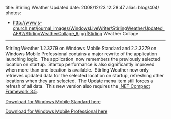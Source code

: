 title: Stirling Weather Updated
date: 2008/12/23 12:28:47
alias: blog/404/
photos:
- http://www.s-church.net/journal_images/WindowsLiveWriter/StirlingWeatherUpdated_AF82/StirlingWeatherCollage_6.jpg|Stirling Weather Collage
---
Stirling Weather 1.2.3279 on Windows Mobile Standard and 2.2.3279 on Windows Mobile Professional contains a major rewrite of the application launching logic.  The application  now remembers the previously selected location on startup.  Startup performance is also significantly improved when more than one location is available.  Stirling Weather now only retrieves updated data for the selected location on startup, refreshing other locations when they are selected.  The Update menu item still forces a refresh of all data.  This new version also requires the [.NET Compact Framework 3.5](http://www.microsoft.com/downloads/details.aspx?FamilyID=e3821449-3c6b-42f1-9fd9-0041345b3385&displaylang=en).

[Download for Windows Mobile Standard here](http://www.s-church.net/SmartphoneSoftware.aspx)

[Download for Windows Mobile Professional here](http://www.s-church.net/WindowsMobileSoftware.aspx)